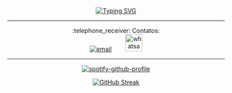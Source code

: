 
<div align="center" >
  <a href="https://git.io/typing-svg"><img src="https://readme-typing-svg.herokuapp.com?font=Fira+Code&pause=1000&color=55dd55&background=454545&center=true&vCenter=true&width=435&lines=Seja+bem+vindo+ao+meu+perfil!+++++++++++++" alt="Typing SVG" /></a>  
</div>

<hr />

 
<div align="center" style="justify-content: space-around;">
  :telephone_receiver: Contatos:
  <br>
  <a href="mailto:leorogelio1202@gmail.com"><img src="https://img.icons8.com/color/32/000000/gmail.png" alt="email"/></a>
  &nbsp;&nbsp;&nbsp;&nbsp;&nbsp;&nbsp;
  <a href="https://api.whatsapp.com/send?phone=5512997849493&text="><img src="https://upload.wikimedia.org/wikipedia/commons/5/5e/WhatsApp_icon.png" alt="whatsapp" style="width: 40px;"/></a>
</div>
<hr />

<div align="center">

[![spotify-github-profile](https://spotify-github-profile.vercel.app/api/view?uid=31wignxgp6yr4zc7ytcyj6gukn7e&cover_image=true&theme=default&show_offline=false&background_color=3f3f40&interchange=false&bar_color=46c32c)](https://github.com/kittinan/spotify-github-profile)

[![GitHub Streak](https://streak-stats.demolab.com?user=LeoRogelioSilva&theme=vue-dark&hide_border=true&border_radius=7.1&locale=pt_BR&date_format=j%2Fn%5B%2FY%5D&mode=weekly&exclude_days=Sun%2CSat&card_width=500&border=000000&background=90%2C003627%2C021740)](https://git.io/streak-stats)
</div>
